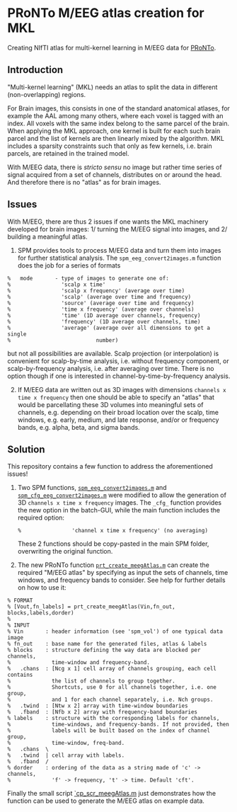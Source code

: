 # PRoNTo M/EEG atlas creation for MKL
Creating NIfTI atlas for multi-kernel learning in M/EEG data for [PRoNTo](http://www.mlnl.cs.ucl.ac.uk/pronto/).

## Introduction

"Multi-kernel learning" (MKL) needs an atlas to split the data in different (non-overlapping) regions. 

For Brain images, this consists in one of the standard  anatomical atlases, for example the AAL among many others, where each voxel is tagged with an index. All voxels with the same index belong to the same parcel of the brain. When applying the MKL approach, one kernel is built for each such brain parcel and the list of kernels are then linearly mixed by the algorithm. MKL includes a sparsity constraints such that only as few kernels, i.e. brain parcels, are retained in the trained model.

With M/EEG data, there is *stricto sensu* no image but rather time series of signal acquired from a set of channels, distributes on or around the head. And therefore there is no "atlas" as for brain images.

## Issues

With M/EEG, there are thus 2 issues if one wants the MKL machinery developed for brain images: 1/ turning the M/EEG signal into images, and 2/ building a meaningful atlas.

1. SPM provides tools to process M/EEG data and turn them into images for further statistical analysis.  The `spm_eeg_convert2images.m` function does the job for a series of formats

  ````
%   mode       - type of images to generate one of:
%                'scalp x time'
%                'scalp x frequency' (average over time)
%                'scalp' (average over time and frequency)
%                'source' (average over time and frequency)
%                'time x frequency' (average over channels)
%                'time' (1D average over channels, frequency)
%                'frequency' (1D average over channels, time)
%                'average' (average over all dimensions to get a single
%                           number)
  ````
  but not all possibilities are available. Scalp projection (or interpolation) is convenient for scalp-by-time analysis, i.e. without frequency component, or scalp-by-frequency analysis, i.e. after averaging over time.  There is no option though if one is interested in channel-by-time-by-frequency analysis.

2. If M/EEG data are written out as 3D images with dimensions `channels x time x frequency` then one should be able to specify an "atlas" that would be parcellating these 3D volumes into meaningful sets of channels, e.g. depending on their broad location over the scalp, time windows, e.g. early, medium, and late response, and/or or frequency bands, e.g. alpha, beta, and sigma bands.

## Solution

This repository contains a few function to address the aforementioned issues!

1. Two SPM functions, [`spm_eeg_convert2images.m`](spm_eeg_convert2images.m) and [`spm_cfg_eeg_convert2images.m`](spm_cfg_eeg_convert2images.m) were modified to allow the generation of 3D  `channels x time x frequency`  images. The `_cfg_`  function provides the new option in the batch-GUI, while the main function includes the required option:

   ````
   %                'channel x time x frequency' (no averaging)
   ````

   These 2 functions should be copy-pasted in the main SPM folder, overwriting the original function.

  2. The new PRoNTo function [`prt_create_meegAtlas.m`](prt_create_meegAtlas.m)  can create the required "M/EEG atlas" by specifying as input the sets of channels, time windows, and frequency bands to consider. See help for further details on how to use it:

   ````
   % FORMAT
   % [Vout,fn_labels] = prt_create_meegAtlas(Vin,fn_out, blocks,labels,dorder)
   % 
   % INPUT
   % Vin       : header information (see 'spm_vol') of one typical data image
   % fn_out    : base name for the generated files, atlas & labels
   % blocks    : structure defining the way data are blocked per channels,
   %             time-window and frequency-band.
   %   .chans  : [Ncg x 1] cell array of channels grouping, each cell contains
   %             the list of channels to group together.
   %             Shortcuts, use 0 for all channels together, i.e. one group,
   %             and 1 for each channel separately, i.e. Nch groups.
   %   .twind  : [Ntw x 2] array with time-window boundaries
   %   .fband  : [Nfb x 2] array with frequency-band boundaries
   % labels    : structure with the corresponding labels for channels,
   %             time-windows, and frequency-bands. If not provided, then
   %             labels will be built based on the index of channel group,
   %             time-window, freq-band.
   %   .chans  \
   %   .twind  | cell array with labels.
   %   .fband  /
   % dorder    : ordering of the data as a string made of 'c' -> channels,
   %             'f' -> frequency, 't' -> time. Default 'cft'.
   ````

Finally the small script [`cp_scr_meegAtlas.m](cp_scr_meegAtlas.m) just demonstrates how the function can be used to generate the M/EEG atlas on example data.
